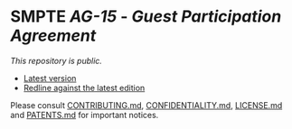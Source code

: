 # SMPTE _AG-15_ - _Guest Participation Agreement_

_This repository is *public*._

* [Latest version](https://doc.smpte-doc.org/ag-15/main/)
* [Redline against the latest edition](https://doc.smpte-doc.org/ag-15/main/pub-rl.html)

Please consult [CONTRIBUTING.md](./CONTRIBUTING.md), [CONFIDENTIALITY.md](./CONFIDENTIALITY.md), [LICENSE.md](./LICENSE.md) and
[PATENTS.md](./PATENTS.md) for important notices.
